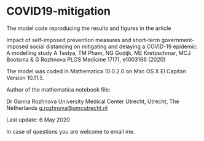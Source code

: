 # COVID19-mitigation

The model code reproducing the results and figures in the article 

Impact of self-imposed prevention measures and short-term government-imposed social distancing on mitigating and delaying a COVID-19 epidemic: A modelling study
A Teslya, TM Pham, NG Godijk, ME Kretzschmar, MCJ Bootsma & G Rozhnova
PLOS Medicine 17(7), e1003166 (2020)

The model was coded in Mathematica 10.0.2.0 on Mac OS X El Capitan Version 10.11.5.

Author of the mathematica notebook file: 

Dr Ganna Rozhnova 
University Medical Center Utrecht, Utrecht, The Netherlands 
g.rozhnova@umcutrecht.nl

Last update: 6 May 2020

In case of questions you are welcome to email me. 
